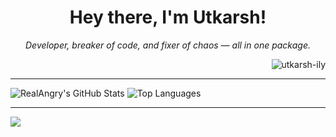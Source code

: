 <h1 align="center">
  Hey there, I'm Utkarsh! 
</h1>

<p align="center">
  <em>Developer, breaker of code, and fixer of chaos — all in one package.</em>
</p>
<p align="right"> <img src="https://komarev.com/ghpvc/?username=utkarsh-ily&label=Profile%20views&color=0e75b6&style=flat" alt="utkarsh-ily" /> </p>

---

<p align="Centre">
  <img src="github-readme-stats-utkarsh-ilys-projects.vercel.app/api?username=Utkarsh-ily&show_icons=true&theme=tokyonight&hide_border=true&include_all_commits=true&count_private=true&bg_color=0D1117" alt="RealAngry's GitHub Stats" />
  <img src="github-readme-stats-utkarsh-ilys-projects.vercel.app/api/top-langs/?username=Utkarsh-ily&layout=compact&theme=tokyonight&hide_border=true&include_all_commits=true&count_private=true&bg_color=0D1117" alt="Top Languages" />
</p>

---

<p align="left">
  <a href="https://skillicons.dev">
    <img src="https://skillicons.dev/icons?i=ts,js,react,html,css,tailwind,vscode,python,lua,nodejs,mongodb&perline=20" />
  </a>
</p>


